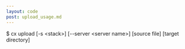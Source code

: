 ```yaml
---
layout: code
post: upload_usage.md
---
```



$ cx upload [-s &lt;stack&gt;] [--server &lt;server name&gt;] [source file] [target directory]
